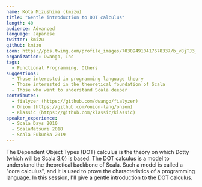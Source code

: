 ```yaml
---
name: Kota Mizushima (kmizu)
title: "Gentle introduction to DOT calculus"
length: 40
audience: Advanced
language: Japanese
twitter: kmizu
github: kmizu
icon: https://pbs.twimg.com/profile_images/703094910417678337/b_v8jTJ3_400x400.jpg
organization: Dwango, Inc
tags:
  - Functional Programming, Others
suggestions:
  - Those interested in programming language theory
  - Those interested in the theoretical foundation of Scala
  - Those who want to understand Scala deeper
contributes:
  - fialyzer (https://github.com/dwango/fialyzer)
  - Onion (https://github.com/onion-lang/onion)
  - Klassic (https://github.com/klassic/klassic)
speaker_experience:
  - Scala Days 2010
  - ScalaMatsuri 2018
  - Scala Fukuoka 2019
---
```

The Dependent Object Types (DOT) calculus is the theory on which Dotty (which will be Scala 3.0) is based. The DOT calculus is a model to understand the theoretical backbone of Scala. Such a model is called a "core calculus", and it is used to prove the characteristics of a programming language. In this session, I'll give a gentle introduction to the DOT calculus.
